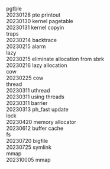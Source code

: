 pgtble  
20230128 pte printout   
20230130 kernel pagetable  
20230131 kernel copyin  
traps  
20230214 backtrace  
20230215 alarm  
lazy  
20230215 eliminate allocation from sbrk  
20230216 lazy allocation  
cow  
20230225 cow  
thread  
20230311 uthread  
20230311 using threads  
20230311 barrier  
20230313 ph_fast update  
lock  
20230420 memory allocator  
20230612 buffer cache  
fs  
20230720 bigfile  
20230725 symlink  
mmap  
202310005 mmap  
